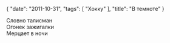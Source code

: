 {
   "date": "2011-10-31",
   "tags": [
      "Хокку"
   ],
   "title": "В темноте"
}

Словно талисман  
Огонек зажигалки  
Мерцает в ночи

